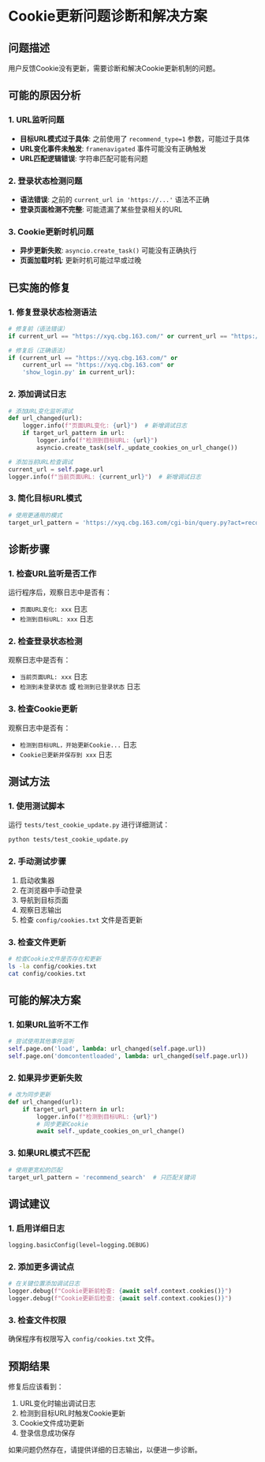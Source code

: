 # Cookie更新问题诊断和解决方案

## 问题描述
用户反馈Cookie没有更新，需要诊断和解决Cookie更新机制的问题。

## 可能的原因分析

### 1. URL监听问题
- **目标URL模式过于具体**: 之前使用了 `recommend_type=1` 参数，可能过于具体
- **URL变化事件未触发**: `framenavigated` 事件可能没有正确触发
- **URL匹配逻辑错误**: 字符串匹配可能有问题

### 2. 登录状态检测问题
- **语法错误**: 之前的 `current_url in 'https://...'` 语法不正确
- **登录页面检测不完整**: 可能遗漏了某些登录相关的URL

### 3. Cookie更新时机问题
- **异步更新失败**: `asyncio.create_task()` 可能没有正确执行
- **页面加载时机**: 更新时机可能过早或过晚

## 已实施的修复

### 1. 修复登录状态检测语法
```python
# 修复前（语法错误）
if current_url == "https://xyq.cbg.163.com/" or current_url == "https://xyq.cbg.163.com" or current_url in 'https://xyq.cbg.163.com/cgi-bin/show_login.py?act=show_login':

# 修复后（正确语法）
if (current_url == "https://xyq.cbg.163.com/" or 
    current_url == "https://xyq.cbg.163.com" or 
    'show_login.py' in current_url):
```

### 2. 添加调试日志
```python
# 添加URL变化监听调试
def url_changed(url):
    logger.info(f"页面URL变化: {url}")  # 新增调试日志
    if target_url_pattern in url:
        logger.info(f"检测到目标URL: {url}")
        asyncio.create_task(self._update_cookies_on_url_change())

# 添加当前URL检查调试
current_url = self.page.url
logger.info(f"当前页面URL: {current_url}")  # 新增调试日志
```

### 3. 简化目标URL模式
```python
# 使用更通用的模式
target_url_pattern = 'https://xyq.cbg.163.com/cgi-bin/query.py?act=recommend_search'
```

## 诊断步骤

### 1. 检查URL监听是否工作
运行程序后，观察日志中是否有：
- `页面URL变化: xxx` 日志
- `检测到目标URL: xxx` 日志

### 2. 检查登录状态检测
观察日志中是否有：
- `当前页面URL: xxx` 日志
- `检测到未登录状态` 或 `检测到已登录状态` 日志

### 3. 检查Cookie更新
观察日志中是否有：
- `检测到目标URL，开始更新Cookie...` 日志
- `Cookie已更新并保存到 xxx` 日志

## 测试方法

### 1. 使用测试脚本
运行 `tests/test_cookie_update.py` 进行详细测试：
```bash
python tests/test_cookie_update.py
```

### 2. 手动测试步骤
1. 启动收集器
2. 在浏览器中手动登录
3. 导航到目标页面
4. 观察日志输出
5. 检查 `config/cookies.txt` 文件是否更新

### 3. 检查文件更新
```bash
# 检查Cookie文件是否存在和更新
ls -la config/cookies.txt
cat config/cookies.txt
```

## 可能的解决方案

### 1. 如果URL监听不工作
```python
# 尝试使用其他事件监听
self.page.on('load', lambda: url_changed(self.page.url))
self.page.on('domcontentloaded', lambda: url_changed(self.page.url))
```

### 2. 如果异步更新失败
```python
# 改为同步更新
def url_changed(url):
    if target_url_pattern in url:
        logger.info(f"检测到目标URL: {url}")
        # 同步更新Cookie
        await self._update_cookies_on_url_change()
```

### 3. 如果URL模式不匹配
```python
# 使用更宽松的匹配
target_url_pattern = 'recommend_search'  # 只匹配关键词
```

## 调试建议

### 1. 启用详细日志
```python
logging.basicConfig(level=logging.DEBUG)
```

### 2. 添加更多调试点
```python
# 在关键位置添加调试日志
logger.debug(f"Cookie更新前检查: {await self.context.cookies()}")
logger.debug(f"Cookie更新后检查: {await self.context.cookies()}")
```

### 3. 检查文件权限
确保程序有权限写入 `config/cookies.txt` 文件。

## 预期结果

修复后应该看到：
1. URL变化时输出调试日志
2. 检测到目标URL时触发Cookie更新
3. Cookie文件成功更新
4. 登录信息成功保存

如果问题仍然存在，请提供详细的日志输出，以便进一步诊断。 